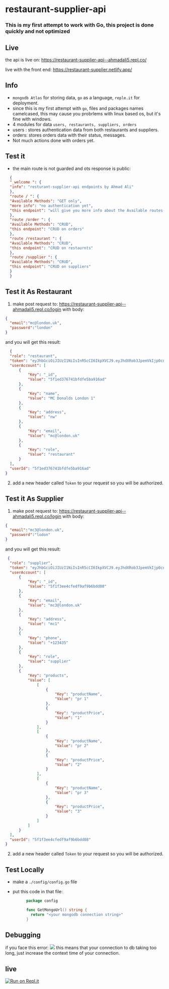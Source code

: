 # restaurant-supplier-api

### This is my first attempt to work with Go, this project is done quickly and not optimized 

## Live

the api is live on: https://restaurant-supplier-api--ahmadali5.repl.co/

live with the front end: https://restaurant-supplier.netlify.app/

## Info
- `mongodb Atlas` for storing data, `go` as a language, `reple.it` for deployment.
- since this is my first attempt with `go`, files and packages names camelcased, this may cause you probrlems with linux based os, but it's fine with windows. 
- 4 modules for data `users, restaurants, suppliers, orders`
- users : stores authentication data from both restaurants and suppliers.
- orders: stores orders data with their status, messages.
- Not much actions done with orders yet.


## Test it

- the main route is not guarded and ots response is public:

```json
  {
  "_welcome ": {
  "info": "resturant-supplier-api endpoints by Ahmad Ali"
  },
  "route / ": {
  "Available Methods": "GET only",
  "more info": "no authentication yet",
  "this endpoint": "will give you more info about the Available routes by this api"
  },
  "route /order ": {
  "Available Methods": "CRUD",
  "this endpoint": "CRUD on orders"
  },
  "route /restaurant ": {
  "Available Methods": "CRUD",
  "this endpoint": "CRUD on restaurnts"
  },
  "route /supplier ": {
  "Available Methods": "CRUD",
  "this endpoint": "CRUD on suppliers"
  }
  }
```

## Test it As Restaurant

1. make post request to: https://restaurant-supplier-api--ahmadali5.repl.co/login with body:
  ```json
  {
    "email":"mc@london.uk",
    "password":"london"
  }
  ```
  
  and you will get this result:
  
  ```json
    {
    "role": "restaurant",
    "token": "eyJhbGciOiJIUzI1NiIsInR5cCI6IkpXVCJ9.eyJhdXRob3JpemVkIjp0cnVlLCJjbGllbnQiOiJFbGxpb3QgRm9yYmVzIiwiZXhwIjoxNTk3MDE4NzUwfQ.0PPK73nbjSDNwRKc3OJBo_PCPo61ZGgV8CEUpXSEZC0",
    "userAccount": [
        {
            "Key": "_id",
            "Value": "5f1ed376741bfdfe5ba916ad"
        },
        {
            "Key": "name",
            "Value": "MC Donalds London 1"
        },
        {
            "Key": "address",
            "Value": "nw"
        },
        {
            "Key": "email",
            "Value": "mc@london.uk"
        },
        {
            "Key": "role",
            "Value": "restaurant"
        }
    ],
    "userId": "5f1ed376741bfdfe5ba916ad"
}
```

2. add a new header called `Token` to your request so you will be authorized.


## Test it As Supplier

1. make post request to: https://restaurant-supplier-api--ahmadali5.repl.co/login with body:
  ```json
  {
    "email":"mc3@london.uk",
    "password":"lodon"
  }
  ```
  
  and you will get this result:
  
  ```json
   {
    "role": "supplier",
    "token": "eyJhbGciOiJIUzI1NiIsInR5cCI6IkpXVCJ9.eyJhdXRob3JpemVkIjp0cnVlLCJjbGllbnQiOiJFbGxpb3QgRm9yYmVzIiwiZXhwIjoxNTk3MDE4OTM0fQ.Up8sKj6RF5OSjam1KCFWTAiSmp_a0BKKujeiyGeHFCs",
    "userAccount": [
        {
            "Key": "_id",
            "Value": "5f1f3ee4cfedf9af9b6bdd08"
        },
        {
            "Key": "email",
            "Value": "mc3@london.uk"
        },
        {
            "Key": "address",
            "Value": "mc1"
        },
        {
            "Key": "phone",
            "Value": "+123435"
        },
        {
            "Key": "role",
            "Value": "supplier"
        },
        {
            "Key": "products",
            "Value": [
                [
                    {
                        "Key": "productName",
                        "Value": "pr 1"
                    },
                    {
                        "Key": "productPrice",
                        "Value": "1"
                    }
                ],
                [
                    {
                        "Key": "productName",
                        "Value": "pr 2"
                    },
                    {
                        "Key": "productPrice",
                        "Value": "2"
                    }
                ],
                [
                    {
                        "Key": "productName",
                        "Value": "pr 3"
                    },
                    {
                        "Key": "productPrice",
                        "Value": "3"
                    }
                ]
            ]
        }
    ],
    "userId": "5f1f3ee4cfedf9af9b6bdd08"
}
```

2. add a new header called `Token` to your request so you will be authorized.



## Test Locally

- make a `./config/config.go` file
- put this code in that file:

  ```go
        package config

        func GetMongoUrl() string {
          return "<your mongodb connection string>"
        }


  ```
  
  
## Debugging

if you face this error: 
![](https://i.imgur.com/wWSwGUT.png)
this means that your connection to db taking too long, just increase the context time of your connection.


  ## live
  [![Run on Repl.it](https://repl.it/badge/github/ahmad-ali14/restaurant-supplier-api)](https://repl.it/github/ahmad-ali14/restaurant-supplier-api)
